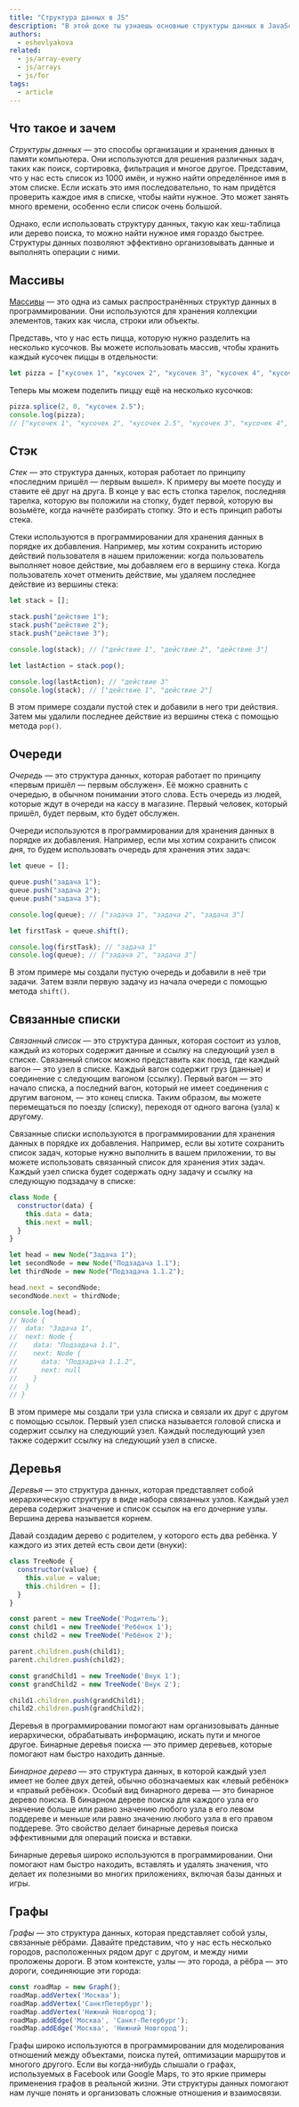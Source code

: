 ```yaml
---
title: "Структура данных в JS"
description: "В этой доке ты узнаешь основные структуры данных в JavaScript и зачем они нужны."
authors:
  - eshevlyakova
related:
  - js/array-every
  - js/arrays
  - js/for
tags:
  - article
---
```


## Что такое и зачем

_Структуры данных_ — это способы организации и хранения данных в памяти компьютера. Они используются для решения различных задач, таких как поиск, сортировка, фильтрация и многое другое.
Представим, что у нас есть список из 1000 имён, и нужно найти определённое имя в этом списке. Если искать это имя последовательно, то нам придётся проверить каждое имя в списке, чтобы найти нужное. Это может занять много времени, особенно если список очень большой.

Однако, если использовать структуру данных, такую как хеш-таблица или дерево поиска, то можно найти нужное имя гораздо быстрее. Структуры данных позволяют эффективно организовывать данные и выполнять операции с ними.

## Массивы

[Массивы](/js/arrays/) — это одна из самых распространённых структур данных в программировании. Они используются для хранения коллекции элементов, таких как числа, строки или объекты.

Представь, что у нас есть пицца, которую нужно разделить на несколько кусочков. Вы можете использовать массив, чтобы хранить каждый кусочек пиццы в отдельности:

```js
let pizza = ["кусочек 1", "кусочек 2", "кусочек 3", "кусочек 4", "кусочек 5"];
```

Теперь мы можем поделить пиццу ещё на несколько кусочков:

```js
pizza.splice(2, 0, "кусочек 2.5");
console.log(pizza);
// ["кусочек 1", "кусочек 2", "кусочек 2.5", "кусочек 3", "кусочек 4", "кусочек 5"]
```

## Стэк

_Стек_ — это структура данных, которая работает по принципу «последним пришёл — первым вышел». К примеру вы моете посуду и ставите её друг на друга. В конце у вас есть стопка тарелок, последняя тарелка, которую вы положили на стопку, будет первой, которую вы возьмёте, когда начнёте разбирать стопку. Это и есть принцип работы стека.

Стеки используются в программировании для хранения данных в порядке их добавления. Например, мы хотим сохранить историю действий пользователя в нашем приложении: когда пользователь выполняет новое действие, мы добавляем его в вершину стека. Когда пользователь хочет отменить действие, мы удаляем последнее действие из вершины стека:

```js
let stack = [];

stack.push("действие 1");
stack.push("действие 2");
stack.push("действие 3");

console.log(stack); // ["действие 1", "действие 2", "действие 3"]

let lastAction = stack.pop();

console.log(lastAction); // "действие 3"
console.log(stack); // ["действие 1", "действие 2"]
```

В этом примере создали пустой стек и добавили в него три действия. Затем мы удалили последнее действие из вершины стека с помощью метода `pop()`.

## Очереди

_Очередь_ — это структура данных, которая работает по принципу «первым пришёл — первым обслужен». Её можно сравнить с очередью, в обычном понимании этого слова. Есть очередь из людей, которые ждут в очереди на кассу в магазине. Первый человек, который пришёл, будет первым, кто будет обслужен.

Очереди используются в программировании для хранения данных в порядке их добавления. Например, если мы хотим сохранить список дня, то будем использовать очередь для хранения этих задач:

```js
let queue = [];

queue.push("задача 1");
queue.push("задача 2");
queue.push("задача 3");

console.log(queue); // ["задача 1", "задача 2", "задача 3"]

let firstTask = queue.shift();

console.log(firstTask); // "задача 1"
console.log(queue); // ["задача 2", "задача 3"]
```

В этом примере мы создали пустую очередь и добавили в неё три задачи. Затем взяли первую задачу из начала очереди с помощью метода `shift()`.

## Связанные списки

_Связанный список_ — это структура данных, которая состоит из узлов, каждый из которых содержит данные и ссылку на следующий узел в списке. Связанный список можно представить как поезд, где каждый вагон — это узел в списке. Каждый вагон содержит груз (данные) и соединение с следующим вагоном (ссылку). Первый вагон — это начало списка, а последний вагон, который не имеет соединения с другим вагоном, — это конец списка. Таким образом, вы можете перемещаться по поезду (списку), переходя от одного вагона (узла) к другому.

Связанные списки используются в программировании для хранения данных в порядке их добавления. Например, если вы хотите сохранить список задач, которые нужно выполнить в вашем приложении, то вы можете использовать связанный список для хранения этих задач. Каждый узел списка будет содержать одну задачу и ссылку на следующую подзадачу в списке:

```js
class Node {
  constructor(data) {
    this.data = data;
    this.next = null;
  }
}

let head = new Node("Задача 1");
let secondNode = new Node("Подзадача 1.1");
let thirdNode = new Node("Подзадача 1.1.2");

head.next = secondNode;
secondNode.next = thirdNode;

console.log(head);
// Node {
//  data: "Задача 1",
//  next: Node {
//    data: "Подзадача 1.1",
//    next: Node {
//      data: "Подзадача 1.1.2",
//      next: null
//    }
//  }
// }
```

В этом примере мы создали три узла списка и связали их друг с другом с помощью ссылок. Первый узел списка называется головой списка и содержит ссылку на следующий узел. Каждый последующий узел также содержит ссылку на следующий узел в списке.

## Деревья

_Деревья_ — это структура данных, которая представляет собой иерархическую структуру в виде набора связанных узлов. Каждый узел дерева содержит значение и список ссылок на его дочерние узлы. Вершина дерева называется корнем.

Давай создадим дерево с родителем, у которого есть два ребёнка. У каждого из этих детей есть свои дети (внуки):

```javascript
class TreeNode {
  constructor(value) {
    this.value = value;
    this.children = [];
  }
}

const parent = new TreeNode('Родитель');
const child1 = new TreeNode('Ребёнок 1');
const child2 = new TreeNode('Ребёнок 2');

parent.children.push(child1);
parent.children.push(child2);

const grandChild1 = new TreeNode('Внук 1');
const grandChild2 = new TreeNode('Внук 2');

child1.children.push(grandChild1);
child2.children.push(grandChild2);
```

Деревья в программировании помогают нам организовывать данные иерархически, обрабатывать информацию, искать пути и многое другое. Бинарные деревья поиска — это пример деревьев, которые помогают нам быстро находить данные.

_Бинарное дерево_ — это структура данных, в которой каждый узел имеет не более двух детей, обычно обозначаемых как «левый ребёнок» и «правый ребёнок». Особый вид бинарного дерева — это бинарное дерево поиска. В бинарном дереве поиска для каждого узла его значение больше или равно значению любого узла в его левом поддереве и меньше или равно значению любого узла в его правом поддереве. Это свойство делает бинарные деревья поиска эффективными для операций поиска и вставки.

Бинарные деревья широко используются в программировании. Они помогают нам быстро находить, вставлять и удалять значения, что делает их полезными во многих приложениях, включая базы данных и игры.

## Графы

_Графы_ — это структура данных, которая представляет собой узлы, связанные рёбрами. Давайте представим, что у нас есть несколько городов, расположенных рядом друг с другом, и между ними проложены дороги. В этом контексте, узлы — это города, а рёбра — это дороги, соединяющие эти города:

```javascript
const roadMap = new Graph();
roadMap.addVertex('Москва');
roadMap.addVertex('СанктПетербург');
roadMap.addVertex('Нижний Новгород');
roadMap.addEdge('Москва', 'Санкт-Петербург');
roadMap.addEdge('Москва', 'Нижний Новгород');
```

Графы широко используются в программировании для моделирования отношений между объектами, поиска путей, оптимизации маршрутов и многого другого. Если вы когда-нибудь слышали о графах, используемых в Facebook или Google Maps, то это яркие примеры применения графов в реальной жизни. Эти структуры данных помогают нам лучше понять и организовать сложные отношения и взаимосвязи.
